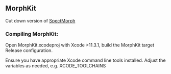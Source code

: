 ## MorphKit

Cut down version of [SpectMorph](https://github.com/swesterfeld/spectmorph)

### Compiling MorphKit:

Open MorphKit.xcodeproj with Xcode >11.3.1, build the MorphKit target Release configuration.

Ensure you have appropriate Xcode command line tools installed. Adjust the variables as needed, e.g. XCODE_TOOLCHAINS

